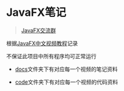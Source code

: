# JavaFX笔记

> [JavaFX交流群](http://qm.qq.com/cgi-bin/qm/qr?_wv=1027&k=GO6u4xPXU8bhStPg-_lC6rIQzhBZ2LCT&authKey=g%2BjAx2GCo6PxurV5O5WJ%2F7ChRu3eIiMaAxUL74omrxQ21duaBv20p%2BkcgYezFYa%2B&noverify=0&group_code=577791499)

根据[JavaFX中文视频教程](https://space.bilibili.com/5096022/channel/collectiondetail?sid=210809)记录

不保证此项目中所有程序均可正常运行

* [docs](https://github.com/Reiticia/javafx-study/tree/main/docs)文件夹下有对应每一个视频的笔记资料

* [code](https://github.com/Reiticia/javafx-study/tree/main/code)文件夹下有对应每一个视频的代码资料

